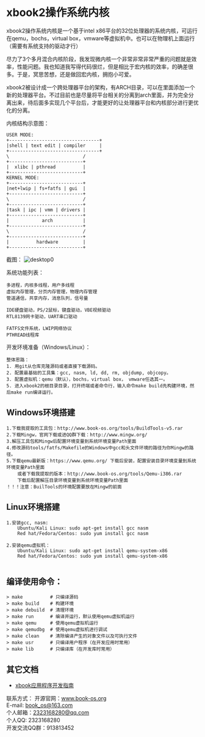 # xbook2操作系统内核
xbook2操作系统内核是一个基于intel x86平台的32位处理器的系统内核，可运行在qemu，bochs，virtual box，vmware等虚拟机中。也可以在物理机上面运行（需要有系统支持的驱动才行）

尽力了3个多月混合内核阶段，我发现微内核一个非常非常非常严重的问题就是效率，性能问题。我也知道我写得代码很烂，但是相比于宏内核的效率，的确差很多。于是，冥思苦想，还是做回宏内核，拥抱小可爱。

xbook2被设计成一个跨处理器平台的架构，有ARCH目录，可以在里面添加一个新的处理器平台。不过目前也是尽量将平台相关的分离到arch里面，并为完全分离出来，待后面多实现几个平台后，才能更好的让处理器平台和内核部分进行更优化的分离。  

内核结构示意图：
```
USER MODE:
+---------------------------------+
|shell | text edit | compiler     |
+---------------------------------+  
\                           /
+---------------------------+
|  xlibc | pthread          |   
+---------------------------+
KERNEL MODE: 
+---------------------------+  
|net+lwip | fs+fatfs | gui  |
+---------------------------+
\                           /   
+---------------------------+
|task | ipc | vmm | drivers |
+---------------------------+
|            arch           | 
+---------------------------+
\                           /
+---------------------------+
|          hardware         |
+---------------------------+
```
截图：
![desktop0](https://github.com/hzcx998/xbook2/blob/master/develop/screenshoot/desktop0.png)

系统功能列表：
```
多进程，内核多线程，用户多线程
虚拟内存管理，分页内存管理，物理内存管理
管道通信，共享内存，消息队列，信号量

IDE硬盘驱动，PS/2鼠标，键盘驱动，VBE视频驱动
RTL8139网卡驱动，UART串口驱动

FATFS文件系统，LWIP网络协议
PTHREAD线程库
```

开发环境准备（Windows/Linux）：  
```
整体思路：
1. 用git从仓库克隆源码或者直接下载源码。
2. 配置最基础的工具集：gcc, nasm, ld, dd, rm, objdump, objcopy。
3. 配置虚拟机：qemu（默认），bochs，virtual box， vmware任选其一。
5. 进入xbook2的根目录目录，打开终端或者命令行，输入命令make build先构建环境，然后make run编译运行。
```

## Windows环境搭建
```
1.下载我提取的工具包：http://www.book-os.org/tools/BuildTools-v5.rar
2.下载Mingw，官网下载或进QQ群下载：http://www.mingw.org/
3.解压工具包和Mingw后配置环境变量到系统环境变量Path里面
4.修改源码tools/fatfs/Makefile的Windows中gcc和头文件环境的路径为你Mingw的路径。
5.下载qemu最新版：https://www.qemu.org/ 下载后安装，配置安装目录环境变量到系统环境变量Path里面
    或者下载我提取的版本：http://www.book-os.org/tools/Qemu-i386.rar
    下载后配置解压目录环境变量到系统环境变量Path里面
！！！注意：BuilTools的环境配置要放在Mingw的前面
```

## Linux环境搭建
```
1.安装gcc, nasm: 
    Ubuntu/Kali Linux: sudo apt-get install gcc nasm
    Red hat/Fedora/Centos: sudo yum install gcc nasm
    
2.安装qemu虚拟机：
    Ubuntu/Kali Linux: sudo apt-get install qemu-system-x86
    Red hat/Fedora/Centos: sudo yum install qemu-system-x86
    
```

## 编译使用命令：
```
> make          # 只编译源码
> make build    # 构建环境
> make debuild  # 清理环境
> make run      # 编译并运行，默认使用qemu虚拟机运行
> make qemu     # 使用qemu虚拟机运行
> make qemudbg  # 使用qemu虚拟机进行调试
> make clean    # 清除编译产生的对象文件以及可执行文件
> make usr      # 只编译用户程序（在开发应用时常用）
> make lib      # 只编译库（在开发库时常用）
```

## 其它文档
* [xbook应用程序开发指南](https://github.com/hzcx998/xbook2/blob/develop/doc/appdev-helper.md)

联系方式：
开源官网：www.book-os.org  
E-mail: book_os@163.com  
个人邮箱：2323168280@qq.com  
个人QQ: 2323168280  
开发交流QQ群：913813452  